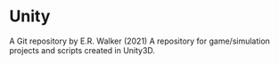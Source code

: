 # Unity
<h>A Git repository by E.R. Walker (2021)<h>
A repository for game/simulation projects and scripts created in Unity3D.


